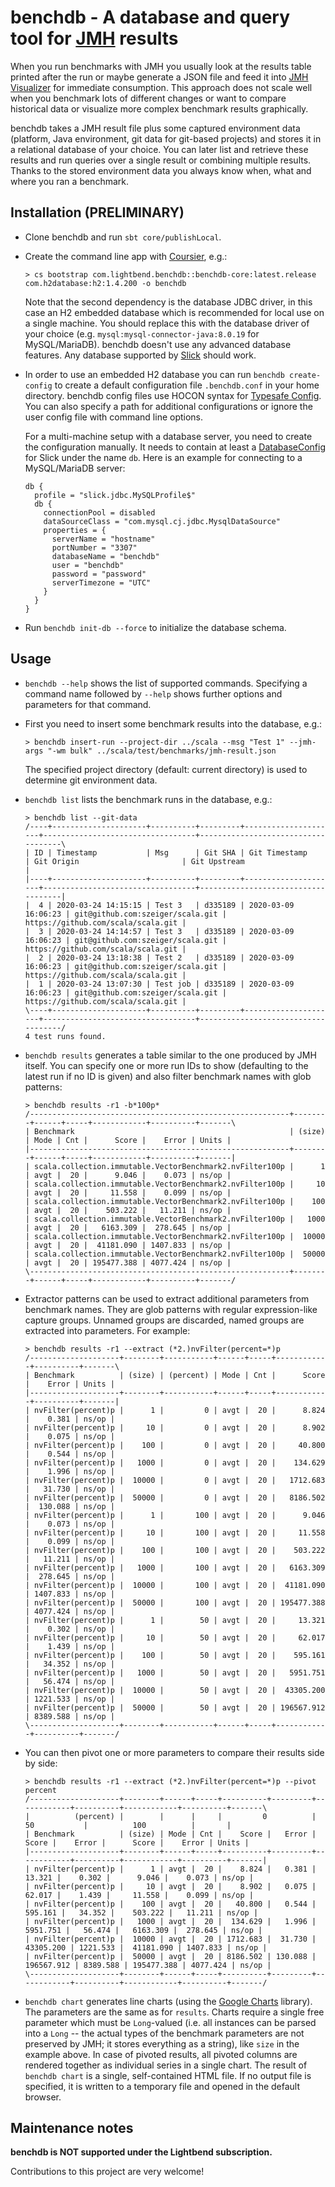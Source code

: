 # benchdb - A database and query tool for [JMH](https://openjdk.java.net/projects/code-tools/jmh/) results 

When you run benchmarks with JMH you usually look at the results table printed after the run or maybe generate a JSON file and feed it into [JMH Visualizer](https://jmh.morethan.io/) for immediate consumption. This approach does not scale well when you benchmark lots of different changes or want to compare historical data or visualize more complex benchmark results graphically.

benchdb takes a JMH result file plus some captured environment data (platform, Java environment, git data for git-based projects) and stores it in a relational database of your choice. You can later list and retrieve these results and run queries over a single result or combining multiple results. Thanks to the stored environment data you always know when, what and where you ran a benchmark.

## Installation (PRELIMINARY)

- Clone benchdb and run `sbt core/publishLocal`.

- Create the command line app with [Coursier](https://get-coursier.io/), e.g.:

  ```
  > cs bootstrap com.lightbend.benchdb::benchdb-core:latest.release com.h2database:h2:1.4.200 -o benchdb
  ```
  
  Note that the second dependency is the database JDBC driver, in this case an H2 embedded database which is recommended for local use on a single machine. You should replace this with the database driver of your choice (e.g. `mysql:mysql-connector-java:8.0.19` for MySQL/MariaDB). benchdb doesn't use any advanced database features. Any database supported by [Slick](https://scala-slick.org/) should work. 

- In order to use an embedded H2 database you can run `benchdb create-config` to create a default configuration file `.benchdb.conf` in your home directory. benchdb config files use HOCON syntax for [Typesafe Config](https://github.com/lightbend/config). You can also specify a path for additional configurations or ignore the user config file with command line options.

  For a multi-machine setup with a database server, you need to create the configuration manually. It needs to contain at least a [DatabaseConfig](https://scala-slick.org/doc/3.3.1/database.html#databaseconfig) for Slick under the name `db`. Here is an example for connecting to a MySQL/MariaDB server:

  ```
  db {
    profile = "slick.jdbc.MySQLProfile$"
    db {
      connectionPool = disabled
      dataSourceClass = "com.mysql.cj.jdbc.MysqlDataSource"
      properties = {
        serverName = "hostname"
        portNumber = "3307"
        databaseName = "benchdb"
        user = "benchdb"
        password = "password"
        serverTimezone = "UTC"
      }
    }
  }
  ```

- Run `benchdb init-db --force` to initialize the database schema.

## Usage

- `benchdb --help` shows the list of supported commands. Specifying a command name followed by `--help` shows further options and parameters for that command.

- First you need to insert some benchmark results into the database, e.g.:

  ```
  > benchdb insert-run --project-dir ../scala --msg "Test 1" --jmh-args "-wm bulk" ../scala/test/benchmarks/jmh-result.json
  ```

  The specified project directory (default: current directory) is used to determine git environment data.

- `benchdb list` lists the benchmark runs in the database, e.g.:

  ```
  > benchdb list --git-data
  /----+---------------------+----------+---------+---------------------+----------------------------------+------------------------------------\
  | ID | Timestamp           | Msg      | Git SHA | Git Timestamp       | Git Origin                       | Git Upstream                       |
  |----+---------------------+----------+---------+---------------------+----------------------------------+------------------------------------|
  |  4 | 2020-03-24 14:15:15 | Test 3   | d335189 | 2020-03-09 16:06:23 | git@github.com:szeiger/scala.git | https://github.com/scala/scala.git |
  |  3 | 2020-03-24 14:14:57 | Test 3   | d335189 | 2020-03-09 16:06:23 | git@github.com:szeiger/scala.git | https://github.com/scala/scala.git |
  |  2 | 2020-03-24 13:18:38 | Test 2   | d335189 | 2020-03-09 16:06:23 | git@github.com:szeiger/scala.git | https://github.com/scala/scala.git |
  |  1 | 2020-03-24 13:07:30 | Test job | d335189 | 2020-03-09 16:06:23 | git@github.com:szeiger/scala.git | https://github.com/scala/scala.git |
  \----+---------------------+----------+---------+---------------------+----------------------------------+------------------------------------/
  4 test runs found.
  ```

- `benchdb results` generates a table similar to the one produced by JMH itself. You can specify one or more run IDs to show (defaulting to the latest run if no ID is given) and also filter benchmark names with glob patterns:

  ```
  > benchdb results -r1 -b*100p*
  /----------------------------------------------------------+--------+------+-----+------------+----------+-------\
  | Benchmark                                                | (size) | Mode | Cnt |      Score |    Error | Units |
  |----------------------------------------------------------+--------+------+-----+------------+----------+-------|
  | scala.collection.immutable.VectorBenchmark2.nvFilter100p |      1 | avgt |  20 |      9.046 |    0.073 | ns/op |
  | scala.collection.immutable.VectorBenchmark2.nvFilter100p |     10 | avgt |  20 |     11.558 |    0.099 | ns/op |
  | scala.collection.immutable.VectorBenchmark2.nvFilter100p |    100 | avgt |  20 |    503.222 |   11.211 | ns/op |
  | scala.collection.immutable.VectorBenchmark2.nvFilter100p |   1000 | avgt |  20 |   6163.309 |  278.645 | ns/op |
  | scala.collection.immutable.VectorBenchmark2.nvFilter100p |  10000 | avgt |  20 |  41181.090 | 1407.833 | ns/op |
  | scala.collection.immutable.VectorBenchmark2.nvFilter100p |  50000 | avgt |  20 | 195477.388 | 4077.424 | ns/op |
  \----------------------------------------------------------+--------+------+-----+------------+----------+-------/
  ```

- Extractor patterns can be used to extract additional parameters from benchmark names. They are glob patterns with regular expression-like capture groups. Unnamed groups are discarded, named groups are extracted into parameters. For example:

  ```
  > benchdb results -r1 --extract (*2.)nvFilter(percent=*)p
  /--------------------+--------+-----------+------+-----+------------+----------+-------\
  | Benchmark          | (size) | (percent) | Mode | Cnt |      Score |    Error | Units |
  |--------------------+--------+-----------+------+-----+------------+----------+-------|
  | nvFilter(percent)p |      1 |         0 | avgt |  20 |      8.824 |    0.381 | ns/op |
  | nvFilter(percent)p |     10 |         0 | avgt |  20 |      8.902 |    0.075 | ns/op |
  | nvFilter(percent)p |    100 |         0 | avgt |  20 |     40.800 |    0.544 | ns/op |
  | nvFilter(percent)p |   1000 |         0 | avgt |  20 |    134.629 |    1.996 | ns/op |
  | nvFilter(percent)p |  10000 |         0 | avgt |  20 |   1712.683 |   31.730 | ns/op |
  | nvFilter(percent)p |  50000 |         0 | avgt |  20 |   8186.502 |  130.088 | ns/op |
  | nvFilter(percent)p |      1 |       100 | avgt |  20 |      9.046 |    0.073 | ns/op |
  | nvFilter(percent)p |     10 |       100 | avgt |  20 |     11.558 |    0.099 | ns/op |
  | nvFilter(percent)p |    100 |       100 | avgt |  20 |    503.222 |   11.211 | ns/op |
  | nvFilter(percent)p |   1000 |       100 | avgt |  20 |   6163.309 |  278.645 | ns/op |
  | nvFilter(percent)p |  10000 |       100 | avgt |  20 |  41181.090 | 1407.833 | ns/op |
  | nvFilter(percent)p |  50000 |       100 | avgt |  20 | 195477.388 | 4077.424 | ns/op |
  | nvFilter(percent)p |      1 |        50 | avgt |  20 |     13.321 |    0.302 | ns/op |
  | nvFilter(percent)p |     10 |        50 | avgt |  20 |     62.017 |    1.439 | ns/op |
  | nvFilter(percent)p |    100 |        50 | avgt |  20 |    595.161 |   34.352 | ns/op |
  | nvFilter(percent)p |   1000 |        50 | avgt |  20 |   5951.751 |   56.474 | ns/op |
  | nvFilter(percent)p |  10000 |        50 | avgt |  20 |  43305.200 | 1221.533 | ns/op |
  | nvFilter(percent)p |  50000 |        50 | avgt |  20 | 196567.912 | 8389.588 | ns/op |
  \--------------------+--------+-----------+------+-----+------------+----------+-------/
  ```

- You can then pivot one or more parameters to compare their results side by side:

  ```
  > benchdb results -r1 --extract (*2.)nvFilter(percent=*)p --pivot percent
  /--------------------+--------+------+-----+----------+---------+------------+----------+------------+----------+-------\
  |          (percent) |        |      |     |         0          |          50           |          100          |       |
  | Benchmark          | (size) | Mode | Cnt |    Score |   Error |      Score |    Error |      Score |    Error | Units |
  |--------------------+--------+------+-----+----------+---------+------------+----------+------------+----------+-------|
  | nvFilter(percent)p |      1 | avgt |  20 |    8.824 |   0.381 |     13.321 |    0.302 |      9.046 |    0.073 | ns/op |
  | nvFilter(percent)p |     10 | avgt |  20 |    8.902 |   0.075 |     62.017 |    1.439 |     11.558 |    0.099 | ns/op |
  | nvFilter(percent)p |    100 | avgt |  20 |   40.800 |   0.544 |    595.161 |   34.352 |    503.222 |   11.211 | ns/op |
  | nvFilter(percent)p |   1000 | avgt |  20 |  134.629 |   1.996 |   5951.751 |   56.474 |   6163.309 |  278.645 | ns/op |
  | nvFilter(percent)p |  10000 | avgt |  20 | 1712.683 |  31.730 |  43305.200 | 1221.533 |  41181.090 | 1407.833 | ns/op |
  | nvFilter(percent)p |  50000 | avgt |  20 | 8186.502 | 130.088 | 196567.912 | 8389.588 | 195477.388 | 4077.424 | ns/op |
  \--------------------+--------+------+-----+----------+---------+------------+----------+------------+----------+-------/
  ```

- `benchdb chart` generates line charts (using the [Google Charts](https://developers.google.com/chart) library). The parameters are the same as for `results`. Charts require a single free parameter which must be `Long`-valued (i.e. all instances can be parsed into a `Long` -- the actual types of the benchmark parameters are not preserved by JMH; it stores everything as a string), like `size` in the example above. In case of pivoted results, all pivoted columns are rendered together as individual series in a single chart. The result of `benchdb chart` is a single, self-contained HTML file. If no output file is specified, it is written to a temporary file and opened in the default browser.

## Maintenance notes

**benchdb is NOT supported under the Lightbend subscription.**

Contributions to this project are very welcome!
